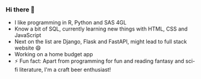 ### Hi there 👋

- I like programming in R, Python and SAS 4GL
- Know a bit of SQL, currently learning new things with HTML, CSS and JavaScript
- Next on the list are Django, Flask and FastAPI, might lead to full stack website 😄
- Working on a home budget app
- ⚡ Fun fact: Apart from programming for fun and reading fantasy and sci-fi literature, I'm a craft beer enthusiast!
<!--
**kp-muszynski/kp-muszynski** is a ✨ _special_ ✨ repository because its `README.md` (this file) appears on your GitHub profile.

Here are some ideas to get you started:

- 🔭 I’m currently working on ...
- 🌱 I’m currently learning ...
- 👯 I’m looking to collaborate on ...
- 🤔 I’m looking for help with ...
- 💬 Ask me about ...
- 📫 How to reach me: ...
- 😄 Pronouns: ...
- ⚡ Fun fact: ...
-->
